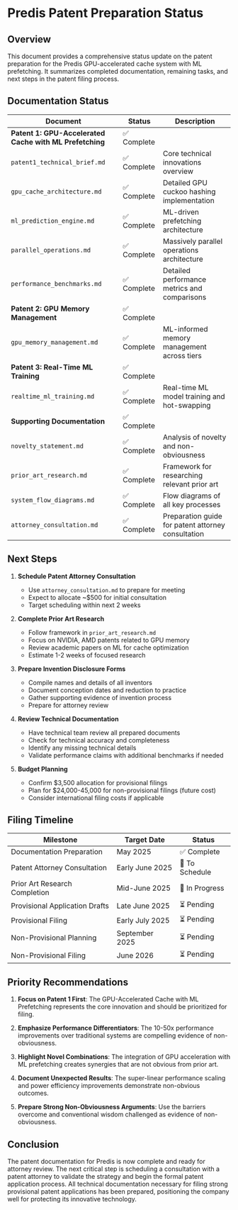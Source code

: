 # Predis Patent Preparation Status

## Overview

This document provides a comprehensive status update on the patent preparation for the Predis GPU-accelerated cache system with ML prefetching. It summarizes completed documentation, remaining tasks, and next steps in the patent filing process.

## Documentation Status

| Document | Status | Description |
|----------|--------|-------------|
| **Patent 1: GPU-Accelerated Cache with ML Prefetching** | ✅ Complete | |
| `patent1_technical_brief.md` | ✅ Complete | Core technical innovations overview |
| `gpu_cache_architecture.md` | ✅ Complete | Detailed GPU cuckoo hashing implementation |
| `ml_prediction_engine.md` | ✅ Complete | ML-driven prefetching architecture |
| `parallel_operations.md` | ✅ Complete | Massively parallel operations architecture |
| `performance_benchmarks.md` | ✅ Complete | Detailed performance metrics and comparisons |
| **Patent 2: GPU Memory Management** | ✅ Complete | |
| `gpu_memory_management.md` | ✅ Complete | ML-informed memory management across tiers |
| **Patent 3: Real-Time ML Training** | ✅ Complete | |
| `realtime_ml_training.md` | ✅ Complete | Real-time ML model training and hot-swapping |
| **Supporting Documentation** | ✅ Complete | |
| `novelty_statement.md` | ✅ Complete | Analysis of novelty and non-obviousness |
| `prior_art_research.md` | ✅ Complete | Framework for researching relevant prior art |
| `system_flow_diagrams.md` | ✅ Complete | Flow diagrams of all key processes |
| `attorney_consultation.md` | ✅ Complete | Preparation guide for patent attorney consultation |

## Next Steps

1. **Schedule Patent Attorney Consultation**
   - Use `attorney_consultation.md` to prepare for meeting
   - Expect to allocate ~$500 for initial consultation
   - Target scheduling within next 2 weeks

2. **Complete Prior Art Research**
   - Follow framework in `prior_art_research.md`
   - Focus on NVIDIA, AMD patents related to GPU memory
   - Review academic papers on ML for cache optimization
   - Estimate 1-2 weeks of focused research

3. **Prepare Invention Disclosure Forms**
   - Compile names and details of all inventors
   - Document conception dates and reduction to practice
   - Gather supporting evidence of invention process
   - Prepare for attorney review

4. **Review Technical Documentation**
   - Have technical team review all prepared documents
   - Check for technical accuracy and completeness
   - Identify any missing technical details
   - Validate performance claims with additional benchmarks if needed

5. **Budget Planning**
   - Confirm $3,500 allocation for provisional filings
   - Plan for $24,000-45,000 for non-provisional filings (future cost)
   - Consider international filing costs if applicable

## Filing Timeline

| Milestone | Target Date | Status |
|-----------|-------------|--------|
| Documentation Preparation | May 2025 | ✅ Complete |
| Patent Attorney Consultation | Early June 2025 | 📅 To Schedule |
| Prior Art Research Completion | Mid-June 2025 | 🔄 In Progress |
| Provisional Application Drafts | Late June 2025 | ⏳ Pending |
| Provisional Filing | Early July 2025 | ⏳ Pending |
| Non-Provisional Planning | September 2025 | ⏳ Pending |
| Non-Provisional Filing | June 2026 | ⏳ Pending |

## Priority Recommendations

1. **Focus on Patent 1 First**: The GPU-Accelerated Cache with ML Prefetching represents the core innovation and should be prioritized for filing.

2. **Emphasize Performance Differentiators**: The 10-50x performance improvements over traditional systems are compelling evidence of non-obviousness.

3. **Highlight Novel Combinations**: The integration of GPU acceleration with ML prefetching creates synergies that are not obvious from prior art.

4. **Document Unexpected Results**: The super-linear performance scaling and power efficiency improvements demonstrate non-obvious outcomes.

5. **Prepare Strong Non-Obviousness Arguments**: Use the barriers overcome and conventional wisdom challenged as evidence of non-obviousness.

## Conclusion

The patent documentation for Predis is now complete and ready for attorney review. The next critical step is scheduling a consultation with a patent attorney to validate the strategy and begin the formal patent application process. All technical documentation necessary for filing strong provisional patent applications has been prepared, positioning the company well for protecting its innovative technology.
